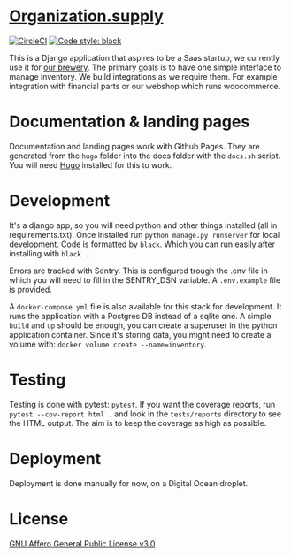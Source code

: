 # [Organization.supply](https://organization.supply)

[![CircleCI](https://circleci.com/gh/jplattel/organization.supply.svg?style=svg)](https://circleci.com/gh/jplattel/organization.supply)
[![Code style: black](https://img.shields.io/badge/code%20style-black-000000.svg)](https://github.com/psf/black)

This is a Django application that aspires to be a Saas startup, we currently use it for [our brewery](https://brouwerijnooitgedacht.nl). The primary goals is to have one simple interface to manage inventory. We build integrations as we require them. For example integration with financial parts or our webshop which runs woocommerce.

# Documentation & landing pages

Documentation and landing pages work with Github Pages. They are generated from the `hugo` folder into the docs folder with the `docs.sh` script. You will need [Hugo](https://gohugo.io/) installed for this to work.

# Development

It's a django app, so you will need python and other things installed (all in requirements.txt). Once installed run `python manage.py runserver` for local development. Code is formatted by `black`. Which you can run easily after installing with `black .`.

Errors are tracked with Sentry. This is configured trough the .env file in which you will need to fill in the SENTRY_DSN variable. A `.env.example` file is provided.

A `docker-compose.yml` file is also available for this stack for development. It runs the application with a Postgres DB instead of a sqlite one. A simple `build` and `up` should be enough, you can create a superuser in the python application container. Since it's storing data, you might need to create a volume with: `docker volume create --name=inventory`.

# Testing

Testing is done with pytest: `pytest`. If you want the coverage reports, run `pytest --cov-report html .` and look in the `tests/reports` directory to see the HTML output. The aim is to keep the coverage as high as possible.

# Deployment

Deployment is done manually for now, on a Digital Ocean droplet.

# License

[GNU Affero General Public License v3.0](https://choosealicense.com/licenses/agpl-3.0/)